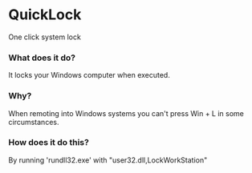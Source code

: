 # QuickLock
One click system lock

### What does it do?
It locks your Windows computer when executed.

### Why?
When remoting into Windows systems you can't press Win + L in some circumstances.

### How does it do this?
By running 'rundll32.exe' with "user32.dll,LockWorkStation"
